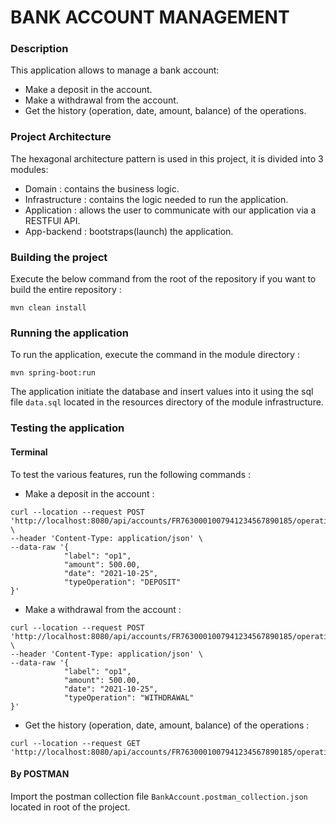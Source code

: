 # BANK ACCOUNT MANAGEMENT

### Description

This application allows to manage a bank account:

* Make a deposit in the account.
* Make a withdrawal from the account.
* Get the history (operation, date, amount, balance) of the operations.

### Project Architecture

The hexagonal architecture pattern is used in this project, it is divided into 3 modules:

* Domain : contains the business logic.
* Infrastructure : contains the logic needed to run the application.
* Application : allows the user to communicate with our application via a RESTFUl API.
* App-backend : bootstraps(launch) the application.

### Building the project

Execute the below command from the root of the repository if you want to build the entire repository :

`mvn clean install`

### Running the application

To run the application, execute the command in the module directory : 

`mvn spring-boot:run`

The application initiate the database and insert values into it using the sql file `data.sql`
located in the resources directory of the module infrastructure.

### Testing the application

#### Terminal

To test the various features, run the following commands :

* Make a deposit in the account : 
```
curl --location --request POST 'http://localhost:8080/api/accounts/FR7630001007941234567890185/operations/deposit' \
--header 'Content-Type: application/json' \
--data-raw '{
            "label": "op1",
            "amount": 500.00,
            "date": "2021-10-25",
            "typeOperation": "DEPOSIT"
}'
```
* Make a withdrawal from the account :
```
curl --location --request POST 'http://localhost:8080/api/accounts/FR7630001007941234567890185/operations/withdrawal' \
--header 'Content-Type: application/json' \
--data-raw '{
            "label": "op1",
            "amount": 500.00,
            "date": "2021-10-25",
            "typeOperation": "WITHDRAWAL"
}'
```
* Get the history (operation, date, amount, balance) of the operations :
```
curl --location --request GET 'http://localhost:8080/api/accounts/FR7630001007941234567890185/operations/history'
```

#### By POSTMAN

Import the postman collection file `BankAccount.postman_collection.json` located in root of the project.